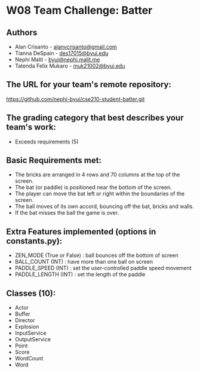 # W08 Team Challenge: Batter

## Authors
* Alan Crisanto - alanvcrisanto@gmail.com
* Tianna DeSpain - des17015@byui.edu
* Nephi Malit - byui@nephi.malit.me
* Tatenda Felix Mukaro - muk21002@byui.edu

## The URL for your team's remote repository:
https://github.com/nephi-byui/cse210-student-batter.git

## The grading category that best describes your team's work:
* Exceeds requirements (5)

## Basic Requirements met:
* The bricks are arranged in 4 rows and 70 columns at the top of the screen.
* The bat (or paddle) is positioned near the bottom of the screen.
* The player can move the bat left or right within the boundaries of the screen.
* The ball moves of its own accord, bouncing off the bat, bricks and walls.
* If the bat misses the ball the game is over.

## Extra Features implemented (options in constants.py):
* ZEN_MODE (True or False) : ball bounces off the bottom of screen
* BALL_COUNT (INT) : have more than one ball on screen
* PADDLE_SPEED (INT) : set the user-controlled paddle speed movement
* PADDLE_LENGTH (INT) : set the length of the paddle 

## Classes (10):
* Actor
* Buffer
* Director
* Explosion
* InputService
* OutputService
* Point
* Score
* WordCount
* Word